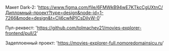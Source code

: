 
Макет Dark-2: 'https://www.figma.com/file/6FMWkB94wE7KTkcCgUXtnC/Дипломный-проект?type=design&node-id=1-7266&mode=design&t=CIj6cwNPICsDilyW-0'

Пул-реквест: 'https://github.com/tolmachev21/movies-explorer-frontend/pull/2'

Задеплоенный проект: 'https://movies-explorer-full.nomoredomainsicu.ru'